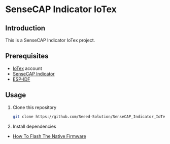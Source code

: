 # SenseCAP Indicator IoTex

## Introduction

This is a SenseCAP Indicator IoTex project.

## Prerequisites

- [IoTex](https://iotex.io/) account
- [SenseCAP Indicator](https://www.seeedstudio.com/SenseCAP-Indicator-D1S-p-5645.html)
- [ESP-IDF](https://github.com/espressif/esp-idf)

## Usage

1. Clone this repository

   ```bash
   git clone https://github.com/Seeed-Solution/SenseCAP_Indicator_IoTex
    ```
2. Install dependencies

- [How To Flash The Native Firmware](https://wiki.seeedstudio.com/SenseCAP_Indicator_How_To_Flash_The_Default_Firmware/)